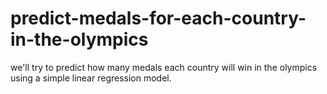 # predict-medals-for-each-country-in-the-olympics
we'll try to predict how many medals each country will win in the olympics using a simple linear regression model.
